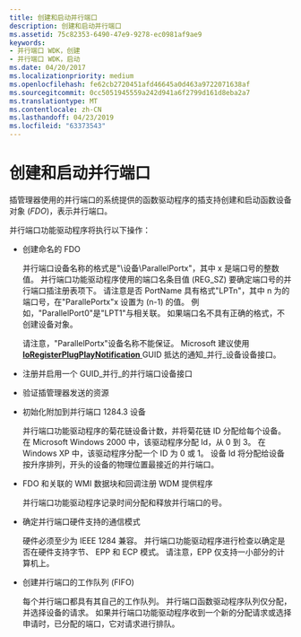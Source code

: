 ```yaml
---
title: 创建和启动并行端口
description: 创建和启动并行端口
ms.assetid: 75c82353-6490-47e9-9278-ec0981af9ae9
keywords:
- 并行端口 WDK，创建
- 并行端口 WDK，启动
ms.date: 04/20/2017
ms.localizationpriority: medium
ms.openlocfilehash: fe62cb2720451afd46645a0d463a9722071638af
ms.sourcegitcommit: 0cc5051945559a242d941a6f2799d161d8eba2a7
ms.translationtype: MT
ms.contentlocale: zh-CN
ms.lasthandoff: 04/23/2019
ms.locfileid: "63373543"
---
```

# <a name="creating-and-starting-a-parallel-port"></a>创建和启动并行端口





插管理器使用的并行端口的系统提供的函数驱动程序的插支持创建和启动函数设备对象 (*FDO*)，表示并行端口。

并行端口功能驱动程序将执行以下操作：

-   创建命名的 FDO

    并行端口设备名称的格式是"\\设备\\ParallelPortx"，其中 x 是端口号的整数值。 并行端口功能驱动程序使用的端口名条目值 (REG\_SZ) 要确定端口号的并行端口插注册表项下。 请注意是否 PortName 具有格式"LPTn"，其中 n 为的端口号，在"ParallePortx"x 设置为 (n-1) 的值。 例如，"ParallelPort0"是"LPT1"与相关联。 如果端口名不具有正确的格式，不创建设备对象。

    请注意，"ParallelPortx"设备名称不能保证。 Microsoft 建议使用[ **IoRegisterPlugPlayNotification** ](https://msdn.microsoft.com/library/windows/hardware/ff549526) GUID 抵达的通知\_并行\_设备设备接口。

-   注册并启用一个 GUID\_并行\_的并行端口设备接口

-   验证插管理器发送的资源

-   初始化附加到并行端口 1284.3 设备

    并行端口功能驱动程序的菊花链设备计数，并将菊花链 ID 分配给每个设备。 在 Microsoft Windows 2000 中，该驱动程序分配 Id，从 0 到 3。 在 Windows XP 中，该驱动程序分配一个 ID 为 0 或 1。 设备 Id 将分配给设备按升序排列，开头的设备的物理位置最接近的并行端口。

-   FDO 和关联的 WMI 数据块和回调注册 WDM 提供程序

    并行端口功能驱动程序记录时间分配和释放并行端口的号。

-   确定并行端口硬件支持的通信模式

    硬件必须至少为 IEEE 1284 兼容。 并行端口功能驱动程序进行检查以确定是否在硬件支持字节、 EPP 和 ECP 模式。 请注意，EPP 仅支持一小部分的计算机上。

-   创建并行端口的工作队列 (FIFO)

    每个并行端口都具有其自己的工作队列。 并行端口函数驱动程序队列仅分配，并选择设备的请求。 如果并行端口功能驱动程序收到一个新的分配请求或选择申请时，已分配的端口，它对请求进行排队。

 

 




